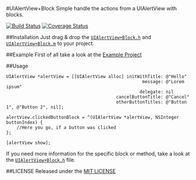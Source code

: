 #UIAlertView+Block
Simple handle the actions from a UIAlertView with blocks.

[![Build Status](https://travis-ci.org/carlj/UIAlertView-Block.png?branch=master)](https://travis-ci.org/carlj/UIAlertView-Block)
[![Coverage Status](https://coveralls.io/repos/carlj/UIAlertView-Block/badge.png)](https://coveralls.io/r/carlj/UIAlertView-Block)

##Installation
Just drag & drop the [`UIAlertView+Block.h`](UIAlertView+Block/UIAlertView+Block.h) and [`UIAlertView+Block.m`](UIAlertView+Block/UIAlertView+Block.m) to your project.

##Example
First of all take a look at the [Example Project](Example/Classes/ExampleViewController.m)

##Usage
``` objc
UIAlertView *alertView = [[UIAlertView alloc] initWithTitle: @"Hello"
                                                    message: @"Lorem ipsum"
                                                   delegate: nil
                                          cancelButtonTitle: @"Cancel"
                                          otherButtonTitles: @"Button 1", @"Button 2", nil];

alertView.clickedButtonBlock = ^(UIAlertView *alertView, NSInteger buttonIndex) {
	//Here you go, if a button was clicked
};

[alertView show];
```

If you need more information for the specific block or method, take a look at the [`UIAlertView+Block.h`](UIAlertView+Block/UIAlertView+Block.h) file.

##LICENSE
Released under the [MIT LICENSE](LICENSE)